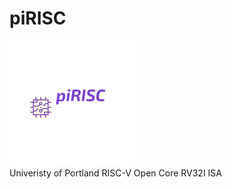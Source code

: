 # piRISC 
![logo](https://github.com/jude-gabriel/piRISC/blob/master/piIRSC.png?raw=true) <br />
Univeristy of Portland RISC-V Open Core
RV32I ISA  
